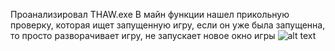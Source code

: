 Проанализировал THAW.exe
В майн функции нашел прикольную проверку, которая ищет запущенную игру, если он уже была запущенна, то просто разворачивает игру, не запускает новое окно игры
![alt text](Pasted_image_20250830214932.png)